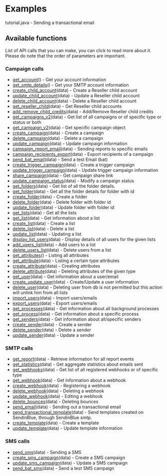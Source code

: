 # Examples

tutorial.java - Sending a transactional email

## Available functions

List of API calls that you can make, you can click to read more about it. Please do note that the order of parameters are important.

### Campaign calls

 * [get_account](https://apidocs.sendinblue.com/account/#1)() - Get your account information
 * [get_smtp_details](https://apidocs.sendinblue.com/account/#7)() - Get your SMTP account information
 * [create_child_account](https://apidocs.sendinblue.com/account/#2)(data) - Create a Reseller child account
 * [update_child_account](https://apidocs.sendinblue.com/account/#3)(data) - Update a Reseller child account
 * [delete_child_account](https://apidocs.sendinblue.com/account/#4)(data) - Delete a Reseller child account
 * [get_reseller_child](https://apidocs.sendinblue.com/account/#5)(data) - Get Reseller child accounts
 * [add_remove_child_credits](https://apidocs.sendinblue.com/account/#6)(data) - Add/Remove Reseller child credits
 * [get_campaigns_v2](https://apidocs.sendinblue.com/campaign/#1)(data) - Get list of all campaigns or of specific type or status or both
 * [get_campaign_v2](https://apidocs.sendinblue.com/campaign/#1)(data) - Get specific campaign object
 * [create_campaign](https://apidocs.sendinblue.com/campaign/#2)(data) - Create a campaign
 * [delete_campaign](https://apidocs.sendinblue.com/campaign/#3)(data) - Delete a campaign
 * [update_campaign](https://apidocs.sendinblue.com/campaign/#4)(data) - Update campaign information
 * [campaign_report_email](https://apidocs.sendinblue.com/campaign/#5)(data) - Sending reports to specific emails
 * [campaign_recipients_export](https://apidocs.sendinblue.com/campaign/#6)(data) - Export recipients of a campaign
 * [send_bat_email](https://apidocs.sendinblue.com/campaign/#7)(data) - Send a test Email (bat)
 * [create_trigger_campaign](https://apidocs.sendinblue.com/campaign/#8)(data) - Create a trigger campaign
 * [update_trigger_campaign](https://apidocs.sendinblue.com/campaign/#9)(data) - Update trigger campaign information
 * [share_campaign](https://apidocs.sendinblue.com/campaign/#10)(data) - Get campaign share link
 * [update_campaign_status](https://apidocs.sendinblue.com/campaign/#11)(data) - Modify a campaign status
 * [get_folders](https://apidocs.sendinblue.com/folder/#1)(data) - Get list of all the folder details.
 * [get_folder](https://apidocs.sendinblue.com/folder/#2)(data) - Get all the folder details for folder with id <id>
 * [create_folder](https://apidocs.sendinblue.com/folder/#3)(data) - Create a folder
 * [delete_folder](https://apidocs.sendinblue.com/folder/#4)(data) - Delete folder with folder id <id>
 * [update_folder](https://apidocs.sendinblue.com/folder/#5)(data) - Update folder with folder id <id>
 * [get_lists](https://apidocs.sendinblue.com/list/#1)(data) - Get all the lists
 * [get_list](https://apidocs.sendinblue.com/list/#2)(data) - Get information about a list
 * [create_list](https://apidocs.sendinblue.com/list/#3)(data) - Create a list
 * [delete_list](https://apidocs.sendinblue.com/list/#4)(data) - Delete a list
 * [update_list](https://apidocs.sendinblue.com/list/#5)(data) - Updating a list
 * [display_list_users](https://apidocs.sendinblue.com/list/#8)(data) - Display details of all users for the given lists
 * [add_users_list](https://apidocs.sendinblue.com/list/#6)(data) - Add users to a list
 * [delete_users_list](https://apidocs.sendinblue.com/list/#7)(data) - Delete users from a list
 * [get_attributes](https://apidocs.sendinblue.com/attribute/#1)() - Listing all attributes
 * [get_attribute](https://apidocs.sendinblue.com/attribute/#2)(data) - Listing a certain type attributes
 * [create_attribute](https://apidocs.sendinblue.com/attribute/#3)(data) - Creating attributes
 * [delete_attribute](https://apidocs.sendinblue.com/attribute/#4)(data) - Deleting attributes of the given type
 * [get_user](https://apidocs.sendinblue.com/user/#2)(data) - Get information about a user/email
 * [create_update_user](https://apidocs.sendinblue.com/user/#1)(data) - Create/Update a user information
 * [delete_user](https://apidocs.sendinblue.com/user/#3)(data) - Deleting user from db is not permitted but this action will unlink him from all lists
 * [import_users](https://apidocs.sendinblue.com/user/#4)(data) - Import users/emails
 * [export_users](https://apidocs.sendinblue.com/user/#5)(data) - Export users/emails
 * [get_processes](https://apidocs.sendinblue.com/process/#1)(data) - Get information about all background processes
 * [get_process](https://apidocs.sendinblue.com/process/#2)(data) - Get information about a specific process
 * [get_senders](https://apidocs.sendinblue.com/sender-management/#1)(data) - Get information about all/specific senders
 * [create_sender](https://apidocs.sendinblue.com/sender-management/#2)(data) - Create a sender
 * [delete_sender](https://apidocs.sendinblue.com/sender-management/#3)(data) - Delete a sender
 * [update_sender](https://apidocs.sendinblue.com/sender-management/#4)(data) - Update a sender

### SMTP calls

 * [get_report](https://apidocs.sendinblue.com/report/)(data) - Retrieve information for all report events
 * [get_statistics](https://apidocs.sendinblue.com/statistics/)(data) - Get aggregate statistics about emails sent
 * [get_webhooks](https://apidocs.sendinblue.com/webhooks/#1)(data) - Get list of all registered webhooks or of specific type
 * [get_webhook](https://apidocs.sendinblue.com/webhooks/#2)(data) - Get information about a webhook
 * [create_webhook](https://apidocs.sendinblue.com/webhooks/#3)(data) - Registering a webhook
 * [delete_webhook](https://apidocs.sendinblue.com/webhooks/#5)(data) - Deleting a webhook
 * [update_webhook](https://apidocs.sendinblue.com/webhooks/#4)(data) - Editing a webhook
 * [delete_bounces](https://apidocs.sendinblue.com/bounces/)(data) - Deleting bounces
 * [send_email](https://apidocs.sendinblue.com/tutorial-sending-transactional-email/)(data) - Sending out a transactional email
 * [send_transactional_template](https://apidocs.sendinblue.com/template/)(data) - Send templates created on SendinBlue, through SendinBlue smtp.
 * [create_template](https://apidocs.sendinblue.com/template/#2)(data) - Create a template 
 * [update_template](https://apidocs.sendinblue.com/template/#3)(data) - Update template information

### SMS calls

 * [send_sms](https://apidocs.sendinblue.com/mailin-sms/#1)(data) - Sending a SMS
 * [create_sms_campaign](https://apidocs.sendinblue.com/mailin-sms/#2)(data) - Create a SMS campaign
 * [update_sms_campaign](https://apidocs.sendinblue.com/mailin-sms/#3)(data) - Update a SMS campaign
 * [send_bat_sms](https://apidocs.sendinblue.com/mailin-sms/#4)(data) - Send a test SMS campaign